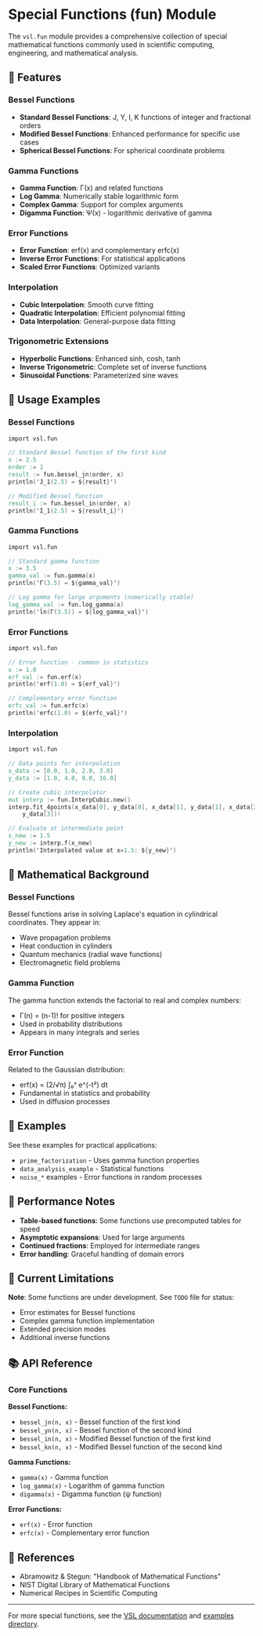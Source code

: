 # Special Functions (fun) Module

The `vsl.fun` module provides a comprehensive collection of special mathematical
functions commonly used in scientific computing, engineering, and mathematical
analysis.

## 🚀 Features

### Bessel Functions
- **Standard Bessel Functions**: J, Y, I, K functions of integer and fractional orders
- **Modified Bessel Functions**: Enhanced performance for specific use cases
- **Spherical Bessel Functions**: For spherical coordinate problems

### Gamma Functions
- **Gamma Function**: Γ(x) and related functions
- **Log Gamma**: Numerically stable logarithmic form
- **Complex Gamma**: Support for complex arguments
- **Digamma Function**: Ψ(x) - logarithmic derivative of gamma

### Error Functions
- **Error Function**: erf(x) and complementary erfc(x)
- **Inverse Error Functions**: For statistical applications
- **Scaled Error Functions**: Optimized variants

### Interpolation
- **Cubic Interpolation**: Smooth curve fitting
- **Quadratic Interpolation**: Efficient polynomial fitting
- **Data Interpolation**: General-purpose data fitting

### Trigonometric Extensions
- **Hyperbolic Functions**: Enhanced sinh, cosh, tanh
- **Inverse Trigonometric**: Complete set of inverse functions
- **Sinusoidal Functions**: Parameterized sine waves

## 📖 Usage Examples

### Bessel Functions

```v
import vsl.fun

// Standard Bessel function of the first kind
x := 2.5
order := 1
result := fun.bessel_jn(order, x)
println('J_1(2.5) = ${result}')

// Modified Bessel function
result_i := fun.bessel_in(order, x)
println('I_1(2.5) = ${result_i}')
```

### Gamma Functions

```v
import vsl.fun

// Standard gamma function
x := 3.5
gamma_val := fun.gamma(x)
println('Γ(3.5) = ${gamma_val}')

// Log gamma for large arguments (numerically stable)
log_gamma_val := fun.log_gamma(x)
println('ln(Γ(3.5)) = ${log_gamma_val}')
```

### Error Functions

```v
import vsl.fun

// Error function - common in statistics
x := 1.0
erf_val := fun.erf(x)
println('erf(1.0) = ${erf_val}')

// Complementary error function
erfc_val := fun.erfc(x)
println('erfc(1.0) = ${erfc_val}')
```

### Interpolation

```v
import vsl.fun

// Data points for interpolation
x_data := [0.0, 1.0, 2.0, 3.0]
y_data := [1.0, 4.0, 9.0, 16.0]

// Create cubic interpolator
mut interp := fun.InterpCubic.new()
interp.fit_4points(x_data[0], y_data[0], x_data[1], y_data[1], x_data[2], y_data[2], x_data[3],
	y_data[3])!

// Evaluate at intermediate point
x_new := 1.5
y_new := interp.f(x_new)
println('Interpolated value at x=1.5: ${y_new}')
```

## 🔬 Mathematical Background

### Bessel Functions
Bessel functions arise in solving Laplace's equation in cylindrical coordinates. They appear in:
- Wave propagation problems
- Heat conduction in cylinders
- Quantum mechanics (radial wave functions)
- Electromagnetic field problems

### Gamma Function
The gamma function extends the factorial to real and complex numbers:
- Γ(n) = (n-1)! for positive integers
- Used in probability distributions
- Appears in many integrals and series

### Error Function
Related to the Gaussian distribution:
- erf(x) = (2/√π) ∫₀ˣ e^(-t²) dt
- Fundamental in statistics and probability
- Used in diffusion processes

## 🎯 Examples

See these examples for practical applications:
- `prime_factorization` - Uses gamma function properties
- `data_analysis_example` - Statistical functions
- `noise_*` examples - Error functions in random processes

## 🔧 Performance Notes

- **Table-based functions**: Some functions use precomputed tables for speed
- **Asymptotic expansions**: Used for large arguments
- **Continued fractions**: Employed for intermediate ranges
- **Error handling**: Graceful handling of domain errors

## 🐛 Current Limitations

**Note**: Some functions are under development. See `TODO` file for status:

- Error estimates for Bessel functions
- Complex gamma function implementation
- Extended precision modes
- Additional inverse functions

## 📚 API Reference

### Core Functions

**Bessel Functions:**
- `bessel_jn(n, x)` - Bessel function of the first kind
- `bessel_yn(n, x)` - Bessel function of the second kind
- `bessel_in(n, x)` - Modified Bessel function of the first kind
- `bessel_kn(n, x)` - Modified Bessel function of the second kind

**Gamma Functions:**
- `gamma(x)` - Gamma function
- `log_gamma(x)` - Logarithm of gamma function
- `digamma(x)` - Digamma function (ψ function)

**Error Functions:**
- `erf(x)` - Error function
- `erfc(x)` - Complementary error function

## 🔗 References

- Abramowitz & Stegun: "Handbook of Mathematical Functions"
- NIST Digital Library of Mathematical Functions
- Numerical Recipes in Scientific Computing

---

For more special functions, see the [VSL documentation](https://vlang.github.io/vsl) and [examples directory](../examples/).
